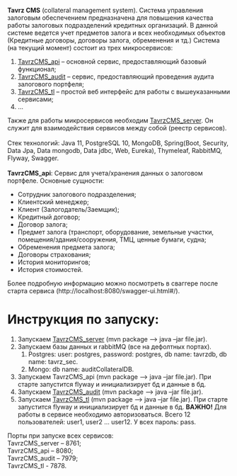 <strong>Tavrz CMS</strong> (collateral management system).
Система управления залоговым обеспечением предназначена для повышения качества работы залоговых подразделений кредитных организаций. В данной системе ведется учет предметов залога и всех необходимых объектов (Кредитные договоры, договоры залога, обременения и тд.)
Система (на текущий момент) состоит из трех микросервисов:
<ol>
<li><a href="https://github.com/Dmitriy1Fokin/tavrzCMS_api">TavrzCMS_api</a> – основной сервис, предоставляющий базовый функционал;</li>
<li><a href="https://github.com/Dmitriy1Fokin/tavrzCMS_auditCollateral">TavrzCMS_audit</a> – сервис, предоставляющий проведения аудита залогового портфеля;</li>
<li><a href="https://github.com/Dmitriy1Fokin/tavrzCMS_tl">TavrzCMS_tl</a> – простой веб интерфейс для работы с вышеуказанными сервисами;</li>
<li>...</li>
</ol>
Также для работы микросервисов необходим <a href="https://github.com/Dmitriy1Fokin/tavrzCMS_server">TavrzCMS_server</a>. Он служит для взаимодействия сервисов между собой (реестр сервисов).<br><br>
Стек технологий: Java 11, PostgreSQL 10, MongoDB, Spring(Boot, Security, Data Jpa, Data mongodb, Data jdbc, Web, Eureka), Thymeleaf, RabbitMQ, Flyway, Swagger.<br><br>
<strong>TavrzCMS_api</strong>:
Сервис для учета/хранения данных о залоговом портфеле. 
Основные сущности:
<ul>
<li>Сотрудник залогового подразделения;</li>
<li>Клиентский менеджер;</li>
<li>Клиент (Залогодатель/Заемщик);</li>
<li>Кредитный договор;</li>
<li>Договор залога;</li>
<li>Предмет залога (транспорт, оборудование, земельные участки, помещения/здания/сооружения, ТМЦ, ценные бумаги, судна;</li>
<li>Обременения предмета залога;</li>
<li>Договоры страхования;</li>
<li>История мониторингов;</li>
<li>История стоимостей.</li>
</ul>

Более подробную информацию можно посмотреть в сваггере после старта сервиса (http://localhost:8080/swagger-ui.html#/).

# Инструкция по запуску:
<ol>
<li>Запускаем <a href="https://github.com/Dmitriy1Fokin/tavrzCMS_server">TavrzCMS_server</a> (mvn package --> java –jar file.jar).</li>
<li>Запускаем базы данных и rabbitMQ (все на дефолтных портах).
<ol>
<li>Postgres: user: postgres, password: postgres, db name: tavrzdb, db name: tavrz_sec.</li>
<li>Mongo: db name: auditCollateralDB.</li></li>
</ol>
<li>Запускаем TavrzCMS_api (mvn package --> java –jar file.jar). При старте запустится flyway и инициализирует бд и данные в бд. </li>
<li>Запускаем <a href="https://github.com/Dmitriy1Fokin/tavrzCMS_auditCollateral">TavrzCMS_audit</a> (mvn package --> java –jar file.jar). </li>
<li>Запускаем <a href="https://github.com/Dmitriy1Fokin/tavrzCMS_tl">TavrzCMS_tl</a> (mvn package --> java –jar file.jar). При старте запустится flyway и инициализирует бд и данные в бд. <strong>ВАЖНО!</strong> Для работы в сервисе необходимо авторизоваться. Всего 12 пользователей: user1, user2 … user12. У всех пароль: pass.</li>
</ol>


Порты при запуске всех сервисов:<br>
TavrzCMS_server – 8761;<br>
TavrzCMS_api – 8080;<br>
TavrzCMS_audit – 7979;<br>
TavrzCMS_tl - 7878.<br>
